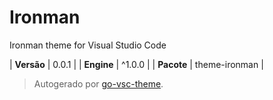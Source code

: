 # Ironman

Ironman theme for Visual Studio Code

| **Versão** | 0.0.1 |
| **Engine** | ^1.0.0 |
| **Pacote** | theme-ironman |

> Autogerado por [go-vsc-theme](https://github.com/natalbu/go-vsc-theme).
